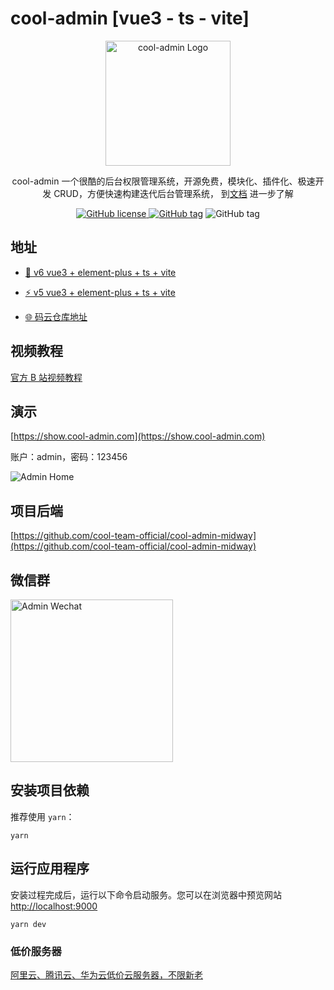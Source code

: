 # cool-admin [vue3 - ts - vite]

<p align="center">
  <a href="https://show.cool-admin.com/" target="blank"><img src="https://admin.cool-js.com/logo.png" width="200" alt="cool-admin Logo" /></a>
</p>

<p align="center">cool-admin 一个很酷的后台权限管理系统，开源免费，模块化、插件化、极速开发 CRUD，方便快速构建迭代后台管理系统， 到<a href="https://cool-js.com" target="_blank">文档</a> 进一步了解</p>

<p align="center">
    <a href="https://github.com/cool-team-official/cool-admin-vue/blob/master/LICENSE" target="_blank"><img src="https://img.shields.io/badge/license-MIT-green?style=flat-square" alt="GitHub license" />
    <a href=""><img src="https://img.shields.io/github/package-json/v/cool-team-official/cool-admin-vue?style=flat-square" alt="GitHub tag"></a>
    <img src="https://img.shields.io/github/last-commit/cool-team-official/cool-admin-vue?style=flat-square" alt="GitHub tag"></a>
</p>

## 地址

-   [📌 v6 vue3 + element-plus + ts + vite](https://github.com/cool-team-official/cool-admin-vue/tree/6.x)

-   [⚡️ v5 vue3 + element-plus + ts + vite](https://github.com/cool-team-official/cool-admin-vue/tree/5.x)

-   [🌐 码云仓库地址](https://gitee.com/cool-team-official/cool-admin-vue)

## 视频教程

[官方 B 站视频教程](https://www.bilibili.com/video/BV1j1421R7aB)

## 演示

[https://show.cool-admin.com](https://show.cool-admin.com)

账户：admin，密码：123456

<img src="https://cool-show.oss-cn-shanghai.aliyuncs.com/admin/home-mini.png" alt="Admin Home" ></a>

## 项目后端

[https://github.com/cool-team-official/cool-admin-midway](https://github.com/cool-team-official/cool-admin-midway)

## 微信群

<img width="260" src="https://cool-show.oss-cn-shanghai.aliyuncs.com/admin/wechat.jpeg" alt="Admin Wechat"></a>

## 安装项目依赖

推荐使用 `yarn`：

```shell
yarn
```

## 运行应用程序

安装过程完成后，运行以下命令启动服务。您可以在浏览器中预览网站 [http://localhost:9000](http://localhost:9000)

```shell
yarn dev
```

### 低价服务器

[阿里云、腾讯云、华为云低价云服务器，不限新老](https://cool-js.com/ad/server.html)
